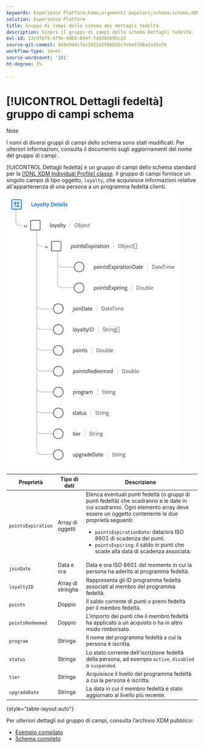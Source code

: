 ```yaml
---
keywords: Experience Platform;home;argomenti popolari;schema;schema;XDM;profilo individuale;campi;schemi;schemi;dettagli fedeltà;progettazione schema;gruppo di campi;gruppo di campi;
solution: Experience Platform
title: Gruppo di campi dello schema dei dettagli fedeltà
description: Scopri il gruppo di campi dello schema Dettagli fedeltà.
exl-id: 12c9fef5-4f9e-49b5-894f-f4938bb95c23
source-git-commit: de8e944cfec3b52d25bb02bcfebe57d6a2a35e39
workflow-type: tm+mt
source-wordcount: '281'
ht-degree: 3%

---
```


# [!UICONTROL Dettagli fedeltà] gruppo di campi schema

>[!NOTE]
>
>I nomi di diversi gruppi di campi dello schema sono stati modificati. Per ulteriori informazioni, consulta il documento sugli aggiornamenti del nome del gruppo di campi [](../name-updates.md).

[!UICONTROL Dettagli fedeltà] è un gruppo di campi dello schema standard per la [[!DNL XDM Individual Profile] classe](../../classes/individual-profile.md). Il gruppo di campi fornisce un singolo campo di tipo oggetto, `loyalty`, che acquisisce informazioni relative all&#39;appartenenza di una persona a un programma fedeltà clienti.

![](../../images/field-groups/loyalty-details.png)

| Proprietà | Tipo di dati | Descrizione |
| --- | --- | --- |
| `pointsExpiration` | Array di oggetti | Elenca eventuali punti fedeltà (o gruppi di punti fedeltà) che scadranno e le date in cui scadranno. Ogni elemento array deve essere un oggetto contenente le due proprietà seguenti: <ul><li>`pointsExpirationDate`: data/ora ISO 8601 di scadenza dei punti.</li><li>`pointsExpiring`: il saldo in punti che scade alla data di scadenza associata.</li></ul> |
| `joinDate` | Data e ora | Data e ora ISO 8601 del momento in cui la persona ha aderito al programma fedeltà. |
| `loyaltyID` | Array di stringhe | Rappresenta gli ID programma fedeltà associati al membro del programma fedeltà. |
| `points` | Doppio | Il saldo corrente di punti o premi fedeltà per il membro fedeltà. |
| `pointsRedeemed` | Doppio | L’importo dei punti che il membro fedeltà ha applicato a un acquisto o ha in altro modo rimborsato. |
| `program` | Stringa | Il nome del programma fedeltà a cui la persona è iscritta. |
| `status` | Stringa | Lo stato corrente dell&#39;iscrizione fedeltà della persona, ad esempio `active`, `disabled` o `suspended`. |
| `tier` | Stringa | Acquisisce il livello del programma fedeltà a cui la persona è iscritta. |
| `upgradeDate` | Stringa | La data in cui il membro fedeltà è stato aggiornato al livello più recente. |

{style="table-layout:auto"}

Per ulteriori dettagli sul gruppo di campi, consulta l’archivio XDM pubblico:

* [Esempio compilato](https://github.com/adobe/xdm/blob/master/components/fieldgroups/profile/profile-loyalty-details.example.1.json)
* [Schema completo](https://github.com/adobe/xdm/blob/master/components/fieldgroups/profile/profile-loyalty-details.schema.json)
